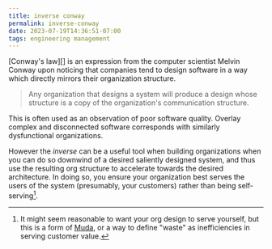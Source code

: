 ```yaml
---
title: inverse conway
permalink: inverse-conway
date: 2023-07-19T14:36:51-07:00
tags: engineering management
---
```


[Conway's law][] is an expression from the computer scientist Melvin Conway upon
noticing that companies tend to design software in a way which directly mirrors
their organization structure.

> Any organization that designs a system will produce a design whose structure
> is a copy of the organization's communication structure.

This is often used as an observation of poor software quality. Overlay complex
and disconnected software corresponds with similarly dysfunctional
organizations.

However the _inverse_ can be a useful tool when building organizations when you
can do so downwind of a desired saliently designed system, and thus use the
resulting org structure to accelerate towards the desired architecture. In doing
so, you ensure your organization best serves the users of the system
(presumably, your customers) rather than being self-serving[^1].

[^1]:
    It might seem reasonable to want your org design to serve yourself, but this
    is a form of [Muda][], or a way to define "waste" as inefficiencies in
    serving customer value.

[conways law]: https://en.wikipedia.org/wiki/Conway%27s_law
[muda]: https://en.wikipedia.org/wiki/Muda_(Japanese_term)
